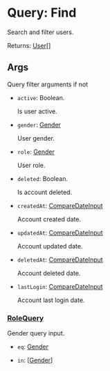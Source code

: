 # Query: Find

Search and filter users.

Returns: [User](../user.md)\[\]

## Args

Query filter arguments if not

- `active`: Boolean.

    Is user active.

- `gender`: [Gender](../types.md#gender)

    User gender.

- `role`: [Gender](../types.md#gender)

    User role.

- `deleted`: Boolean.

    Is account deleted.

- `createdAt`: [CompareDateInput](../input.md#comparedateinput)

    Account created date.

- `updatedAt`: [CompareDateInput](../input.md#comparedateinput)

    Account updated date.

- `deletedAt`: [CompareDateInput](../input.md#comparedateinput)

    Account deleted date.

- `lastLogin`: [CompareDateInput](../input.md#comparedateinput)

    Account last login date.

### [RoleQuery](#rolequery)

Gender query input.

- `eq`: [Gender](../types.md#gender)

- `in`: \[[Gender](../types.md#gender)\]
